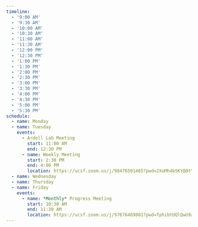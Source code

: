 ```yaml
---
timeline:
  - '9:00 AM'
  - '9:30 AM'
  - '10:00 AM'
  - '10:30 AM'
  - '11:00 AM'
  - '11:30 AM'
  - '12:00 PM'
  - '12:30 PM'
  - '1:00 PM'
  - '1:30 PM'
  - '2:00 PM'
  - '2:30 PM'
  - '3:00 PM'
  - '3:30 PM'
  - '4:00 PM'
  - '4:30 PM'
  - '5:00 PM'
  - '5:30 PM'
schedule:
  - name: Monday
  - name: Tuesday
    events:
      - Ardell Lab Meeting
        start: 11:00 AM
        end: 12:30 PM
      - name: Weekly Meeting
        start: 2:30 PM
        end: 4:00 PM
        location: https://ucsf.zoom.us/j/98476501465?pwd=2XoMh4bSKYQ0tYKwsWBsnnMZgwvYaz.1
  - name: Wednesday
  - name: Thursday
  - name: Friday
    events:
      - name: *Monthly* Progress Meeting
        start: 10:30 AM
        end: 11:30 AM
        location: https://ucsf.zoom.us/j/97676469801?pwd=TphibtUQlQwU9aQUpvVMMV9P5trifa.1
---
```

